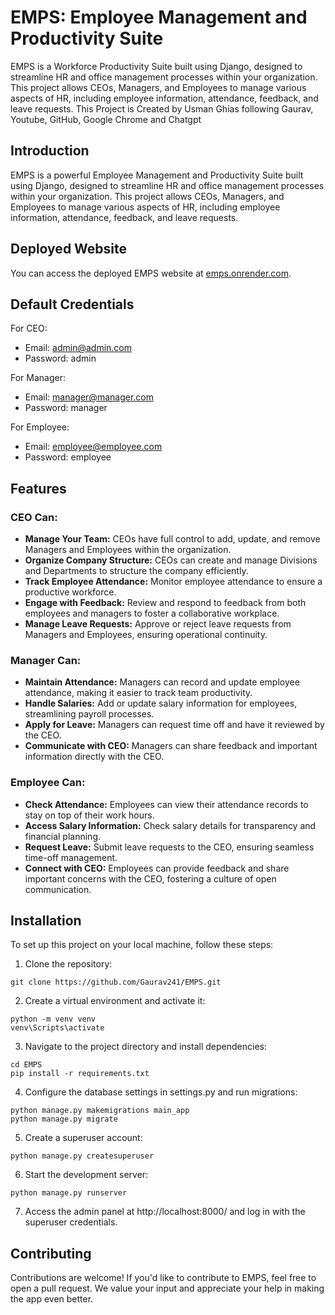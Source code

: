 # EMPS: Employee Management and Productivity Suite

EMPS is a Workforce Productivity Suite built using Django, designed to streamline HR and office management processes within your organization. This project allows CEOs, Managers, and Employees to manage various aspects of HR, including employee information, attendance, feedback, and leave requests. This Project is Created by Usman Ghias following Gaurav, Youtube, GitHub, Google Chrome and Chatgpt

## Introduction

EMPS is a powerful Employee Management and Productivity Suite built using Django, designed to streamline HR and office management processes within your organization. This project allows CEOs, Managers, and Employees to manage various aspects of HR, including employee information, attendance, feedback, and leave requests.

## Deployed Website

You can access the deployed EMPS website at [emps.onrender.com](https://emps.onrender.com/).

## Default Credentials

For CEO:
- Email: admin@admin.com
- Password: admin

For Manager:
- Email: manager@manager.com
- Password: manager

For Employee:
- Email: employee@employee.com
- Password: employee

## Features

### CEO Can:

- **Manage Your Team:** CEOs have full control to add, update, and remove Managers and Employees within the organization.
- **Organize Company Structure:** CEOs can create and manage Divisions and Departments to structure the company efficiently.
- **Track Employee Attendance:** Monitor employee attendance to ensure a productive workforce.
- **Engage with Feedback:** Review and respond to feedback from both employees and managers to foster a collaborative workplace.
- **Manage Leave Requests:** Approve or reject leave requests from Managers and Employees, ensuring operational continuity.

### Manager Can:

- **Maintain Attendance:** Managers can record and update employee attendance, making it easier to track team productivity.
- **Handle Salaries:** Add or update salary information for employees, streamlining payroll processes.
- **Apply for Leave:** Managers can request time off and have it reviewed by the CEO.
- **Communicate with CEO:** Managers can share feedback and important information directly with the CEO.

### Employee Can:

- **Check Attendance:** Employees can view their attendance records to stay on top of their work hours.
- **Access Salary Information:** Check salary details for transparency and financial planning.
- **Request Leave:** Submit leave requests to the CEO, ensuring seamless time-off management.
- **Connect with CEO:** Employees can provide feedback and share important concerns with the CEO, fostering a culture of open communication.

## Installation

To set up this project on your local machine, follow these steps:

1. Clone the repository:
```
git clone https://github.com/Gaurav241/EMPS.git
```
2. Create a virtual environment and activate it:
```
python -m venv venv
venv\Scripts\activate
```
3. Navigate to the project directory and install dependencies:
```
cd EMPS
pip install -r requirements.txt
```
4. Configure the database settings in settings.py and run migrations:
```
python manage.py makemigrations main_app
python manage.py migrate
```
5. Create a superuser account:
```
python manage.py createsuperuser
```
6. Start the development server:
```
python manage.py runserver
```
7. Access the admin panel at http://localhost:8000/ and log in with the superuser credentials.

## Contributing

Contributions are welcome! If you'd like to contribute to EMPS, feel free to open a pull request. We value your input and appreciate your help in making the app even better.
